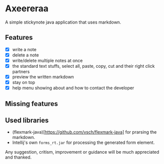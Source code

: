 # Axeereraa
A simple stickynote java application that uses markdown.
## Features
- [x] write a note
- [x] delete a note
- [x] write/delete multiple notes at once
- [x] the standard text stuffs, select all, paste, copy, cut and their right click partners
- [x] preview the written markdown
- [x] stay on top
- [x] help menu showing about and how to contact the developer

## Missing features

## Used libraries
* (flexmark-java)[https://github.com/vsch/flexmark-java] for prarsing the markdown.
* Intellij's own ```forms_rt.jar``` for processing the generated form element.


Any suggestion, critism, improvement or guidance will be much appreciated and thanked.
